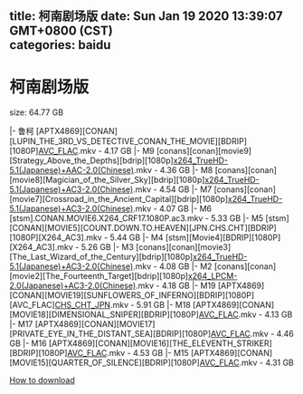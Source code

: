 
title: 柯南剧场版
date: Sun Jan 19 2020 13:39:07 GMT+0800 (CST)    
categories: baidu
---

# 柯南剧场版
size: 64.77 GB
 
 
|- 鲁柯 [APTX4869][CONAN][LUPIN_THE_3RD_VS_DETECTIVE_CONAN_THE_MOVIE][BDRIP][1080P][AVC_FLAC](DB42EB36).mkv - 4.17 GB
|- M9 [conans][conan][movie9][Strategy_Above_the_Depths][bdrip][1080p][x264_TrueHD-5.1(Japanese)+AAC-2.0(Chinese)](386AD057).mkv - 4.36 GB
|- M8 [conans][conan][movie8][Magician_of_the_Silver_Sky][bdrip][1080p][x264_TrueHD-5.1(Japanese)+AC3-2.0(Chinese)](A2BE30B5).mkv - 4.54 GB
|- M7 [conans][conan][movie7][Crossroad_in_the_Ancient_Capital][bdrip][1080p][x264_TrueHD-5.1(Japanese)+AC3-2.0(Chinese)](2722CFC3).mkv - 4.07 GB
|- M6 [stsm].CONAN.MOVIE6.X264_CRF17.1080P.ac3.mkv - 5.33 GB
|- M5 [stsm][CONAN][MOVIE5][COUNT.DOWN.TO.HEAVEN][JPN.CHS.CHT][BDRIP][1080P][X264_AC3].mkv - 5.44 GB
|- M4 [stsm][Movie4][BDRIP][1080P][X264_AC3].mkv - 5.26 GB
|- M3 [conans][conan][movie3][The_Last_Wizard_of_the_Century][bdrip][1080p][x264_TrueHD-5.1(Japanese)+AC3-2.0(Chinese)](A0E093FD).mkv - 4.08 GB
|- M2 [conans][conan][movie2][The_Fourteenth_Target][bdrip][1080p][x264_LPCM-2.0(Japanese)+AC3-2.0(Chinese)](A225253B).mkv - 4.18 GB
|- M19 [APTX4869][CONAN][MOVIE19][SUNFLOWERS_OF_INFERNO][BDRIP][1080P][AVC_FLAC][CHS_CHT_JPN](08B65B0D).mkv - 5.91 GB
|- M18 [APTX4869][CONAN][MOVIE18][DIMENSIONAL_SNIPER][BDRIP][1080P][AVC_FLAC](546D9B28).mkv - 4.13 GB
|- M17 [APTX4869][CONAN][MOVIE17][PRIVATE_EYE_IN_THE_DISTANT_SEA][BDRIP][1080P][AVC_FLAC](FB72310F).mkv - 4.46 GB
|- M16 [APTX4869][CONAN][MOVIE16][THE_ELEVENTH_STRIKER][BDRIP][1080P][AVC_FLAC](90269C20).mkv - 4.53 GB
|- M15 [APTX4869][CONAN][MOVIE15][QUARTER_OF_SILENCE][BDRIP][1080P][AVC_FLAC](7CBDA33F).mkv - 4.31 GB

[How to download](https://bpcam.bemobtrk.com/go/2ceec3aa-1ca2-46d6-b9ff-aaa5c184517c?jno=1648)